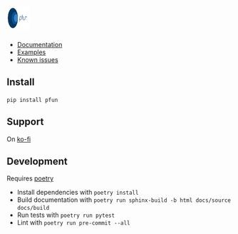 # <img src="https://raw.githubusercontent.com/suned/pfun/master/logo/pfun_logo.svg?sanitize=true" style=" width:50px ; height:50px "/>


- [Documentation](https://pfun.readthedocs.io/en/latest/)
- [Examples](https://github.com/suned/pfun/tree/master/examples)
- [Known issues](https://github.com/suned/pfun/issues?q=is%3Aopen+is%3Aissue+label%3Abug)

## Install

`pip install pfun`

## Support

On [ko-fi](https://ko-fi.com/python_pfun)

## Development

Requires [poetry](https://poetry.eustace.io/)

- Install dependencies with `poetry install`
- Build documentation with `poetry run sphinx-build -b html docs/source docs/build`
- Run tests with `poetry run pytest`
- Lint with `poetry run pre-commit --all`
